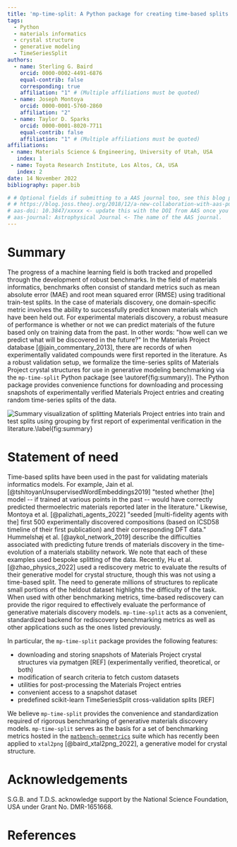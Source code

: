 ```yaml
---
title: 'mp-time-split: A Python package for creating time-based splits of Materials Project crystal structures for generative modeling benchmarking'
tags:
  - Python
  - materials informatics
  - crystal structure
  - generative modeling
  - TimeSeriesSplit
authors:
  - name: Sterling G. Baird
    orcid: 0000-0002-4491-6876
    equal-contrib: false
    corresponding: true
    affiliation: "1" # (Multiple affiliations must be quoted)
  - name: Joseph Montoya
    orcid: 0000-0001-5760-2860
    affiliation: "2"
  - name: Taylor D. Sparks
    orcid: 0000-0001-8020-7711
    equal-contrib: false
    affiliation: "1" # (Multiple affiliations must be quoted)
affiliations:
 - name: Materials Science & Engineering, University of Utah, USA
   index: 1
 - name: Toyota Research Institute, Los Altos, CA, USA
   index: 2
date: 14 November 2022
bibliography: paper.bib

# # Optional fields if submitting to a AAS journal too, see this blog post:
# # https://blog.joss.theoj.org/2018/12/a-new-collaboration-with-aas-publishing
# aas-doi: 10.3847/xxxxx <- update this with the DOI from AAS once you know it.
# aas-journal: Astrophysical Journal <- The name of the AAS journal.
---
```


# Summary

The progress of a machine learning field is both tracked and propelled through the
development of robust benchmarks. In the field of materials informatics, benchmarks
often consist of standard metrics such as mean absolute error (MAE) and root mean
squared error (RMSE) using traditional train-test splits. In the case of materials
discovery, one domain-specific metric involves the ability to successfully predict
known materials which have been held out. For experimental materials discovery, a robust
measure of performance is whether or not we can predict materials of the future based
only on training data from the past. In
other words: "how well can we predict what will be discovered in the future?" In the
Materials Project database [@jain_commentary_2013], there are
records of when experimentally validated compounds were first reported in the
literature. As a robust validation setup, we formalize the time-series splits of
Materials Project crystal structures for use in generative modeling benchmarking via the
`mp-time-split` Python package (see \autoref{fig:summary}). The Python package provides convenience functions for
downloading and processing snapshots of experimentally verified Materials Project
entries and creating  random time-series splits of the data.

![Summary visualization of splitting Materials Project entries into train and test
splits using grouping by first report of experimental verification in the
literature.\label{fig:summary}](figures/time-split-abstract.png)

<!--- Mention similar options in molecular discovery benchmarking, e.g. guacamol which I believe has something similar in terms of rediscovery, though maybe not time-based. Mention legacy materials informatics (CrabNet, CGCNN, etc.) and the shift towards inverse design via generative modeling (CDVAE, FTCP, PGCGM, CubicGAN, etc.). --->


# Statement of need

Time-based splits have been used in the past for validating materials informatics
models. For example, Jain et al. [@tshitoyanUnsupervisedWordEmbeddings2019] "tested whether [the] model -- if trained at various
points in the past -- would have correctly predicted thermoelectric materials reported
later in the literature." Likewise, Montoya et al. [@palizhati_agents_2022] "seeded [multi-fidelity agents with
the] first 500 experimentally discovered compositions (based on ICSD58 timeline of their
first publication) and their corresponding DFT data." Hummelshøj et al.
[@aykol_network_2019] describe the
difficulties associated with predicting future trends of materials discovery in the
time-evolution of a materials stability network. We note that each of these examples
used bespoke splitting of the data. Recently, Hu et al. [@zhao_physics_2022] used a rediscovery metric to
evaluate the results of their generative model for crystal structure, though this was
not using a time-based split. The need to generate millions of structures to replicate
small portions of the heldout dataset highlights the difficulty of the task. When used
with other benchmarking metrics, time-based rediscovery can provide the rigor required
to effectively evaluate the performance of generative materials discovery models.
`mp-time-split` acts as a convenient, standardized backend for rediscovery benchmarking
metrics as well as other applications such as the ones listed previously.

In particular, the `mp-time-split` package provides the following features:
- downloading and storing snapshots of Materials Project crystal structures via pymatgen [REF]
  (experimentally verified, theoretical, or both)
- modification of search criteria to fetch custom datasets
- utilities for post-processing the Materials Project entries
- convenient access to a snapshot dataset
- predefined scikit-learn TimeSeriesSplit cross-validation splits [REF]

We believe `mp-time-split` provides the convenience and standardization required of
rigorous benchmarking of generative materials discovery models. `mp-time-split` serves
as the basis for a set of benchmarking metrics hosted in the [`matbench-genmetrics`](https://github.com/sparks-baird/matbench-genmetrics) suite
which has recently been applied to `xtal2png` [@baird_xtal2png_2022], a generative model for crystal structure.

# Acknowledgements

S.G.B. and T.D.S. acknowledge support by the National Science Foundation, USA under
Grant No. DMR-1651668.

# References

